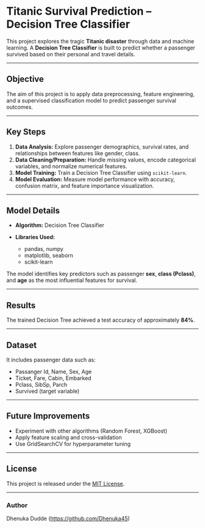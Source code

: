 # Titanic Survival Prediction – Decision Tree Classifier

This project explores the tragic **Titanic disaster** through data and machine learning. A **Decision Tree Classifier** is built to predict whether a passenger survived based on their personal and travel details.

---

##  Objective

The aim of this project is to apply data preprocessing, feature engineering, and a supervised classification model to predict passenger survival outcomes.

---

##  Key Steps

1. **Data Analysis:** Explore passenger demographics, survival rates, and relationships between features like gender, class.
2. **Data Cleaning/Preparation:** Handle missing values, encode categorical variables, and normalize numerical features.
3. **Model Training:** Train a Decision Tree Classifier using `scikit-learn`.
4. **Model Evaluation:** Measure model performance with accuracy, confusion matrix, and feature importance visualization.

---

##  Model Details

* **Algorithm:** Decision Tree Classifier
* **Libraries Used:**

  * pandas, numpy
  * matplotlib, seaborn
  * scikit-learn

The model identifies key predictors such as passenger **sex**, **class (Pclass)**, and **age** as the most influential features for survival.

---

##  Results

The trained Decision Tree achieved a test accuracy of approximately **84%**.


---


## Dataset

It includes passenger data such as:

* Passanger Id, Name, Sex, Age
* Ticket, Fare, Cabin, Embarked
* Pclass, SibSp, Parch
* Survived (target variable)

---

##  Future Improvements

* Experiment with other algorithms (Random Forest, XGBoost)
* Apply feature scaling and cross-validation
* Use GridSearchCV for hyperparameter tuning

---

##  License

This project is released under the [MIT License](LICENSE).

---

###  Author

Dhenuka Dudde
(https://github.com/Dhenuka45)
